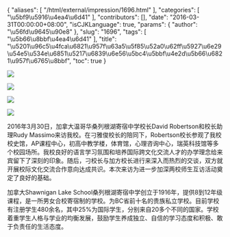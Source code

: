 {
    "aliases": [
        "/html/external/impression/1696.html"
    ],
    "categories": [
        "\u5bf9\u5916\u4ea4\u6d41"
    ],
    "contributors": [],
    "date": "2016-03-31T00:00:00+08:00",
    "isCJKLanguage": true,
    "params": {
        "author": "\u56fd\u9645\u90e8"
    },
    "slug": "1696",
    "tags": [
        "\u5b66\u8bbf\u4ea4\u6d41"
    ],
    "title": "\u5201\u96c5\u4fca\u6821\u957f\u63a5\u5f85\u52a0\u62ff\u5927\u6e29\u54e5\u534e\u6851\u5217\u6839\u6e56\u5bc4\u5bbf\u4e2d\u5b66\u6821\u957f\u6765\u8bbf",
    "toc": true
}

![](https://cdn.tfls.online/mirror/full/947e3de5f1a9275172a2f387860168cb035090d1.jpg)




![](http://www.tfls.cn/images/160331/7-1603310K325N0.jpg)




![](http://www.tfls.cn/images/160331/7-1603310K324531.jpg)




![](http://www.tfls.cn/images/160331/7-1603310K324X8.jpg)







2016年3月30日，加拿大温哥华桑列根湖寄宿中学校长David Robertson和校长助理Rudy Massimo来访我校。在刁雅俊校长的陪同下，Robertson校长参观了我校校史馆，AP课程中心，初高中教学楼，体育馆，心理咨询中心，瑞英科技馆等多个校园场所。我校良好的语言学习氛围和培养国际跨文化交流人才的办学理念给来宾留下了深刻的印象。随后，刁校长与加方校长进行来深入而热烈的交谈，双方就开展校际文化交流合作意向达成共识。本次来访为进一步加深两校师生互访活动奠定了良好的基础。




加拿大Shawnigan Lake School桑列根湖寄宿中学创立于1916年，提供8到12年级课程，是一所男女合校寄宿制的学校。为BC省前十名的贵族私立学校。目前学校有注册学生480余名，其中25%为国际学生，分别来自20多个不同的国家。学校着重学生人格与学业的均衡发展，鼓励学生养成独立、自信的学习态度和积极、敢于负责任的生活态度。









  



